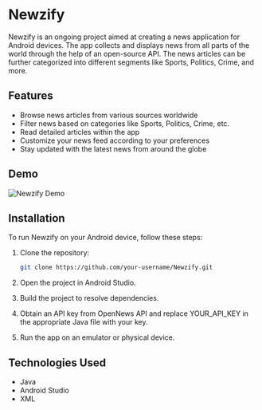 # Newzify

Newzify is an ongoing project aimed at creating a news application for Android devices. The app collects and displays news from all parts of the world through the help of an open-source API. The news articles can be further categorized into different segments like Sports, Politics, Crime, and more.

## Features

- Browse news articles from various sources worldwide
- Filter news based on categories like Sports, Politics, Crime, etc.
- Read detailed articles within the app
- Customize your news feed according to your preferences
- Stay updated with the latest news from around the globe

## Demo

![Newzify Demo](demo.gif)

## Installation

To run Newzify on your Android device, follow these steps:

1. Clone the repository:

   ```bash
   git clone https://github.com/your-username/Newzify.git
2. Open the project in Android Studio.

3. Build the project to resolve dependencies.

4. Obtain an API key from OpenNews API and replace YOUR_API_KEY in the appropriate Java file with your key.

5. Run the app on an emulator or physical device.

## Technologies Used
- Java
- Android Studio
- XML
